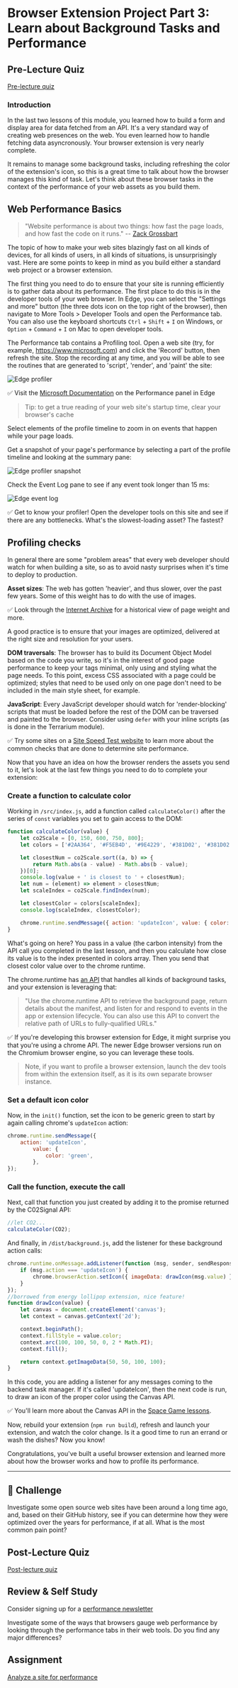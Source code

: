 # Browser Extension Project Part 3: Learn about Background Tasks and Performance

## Pre-Lecture Quiz

[Pre-lecture quiz](https://nice-beach-0fe9e9d0f.azurestaticapps.net/quiz/27)

### Introduction

In the last two lessons of this module, you learned how to build a form and display area for data fetched from an API. It's a very standard way of creating web presences on the web. You even learned how to handle fetching data asyncronously. Your browser extension is very nearly complete. 

It remains to manage some background tasks, including refreshing the color of the extension's icon, so this is a great time to talk about how the browser manages this kind of task. Let's think about these browser tasks in the context of the performance of your web assets as you build them.

## Web Performance Basics

> "Website performance is about two things: how fast the page loads, and how fast the code on it runs." -- [Zack Grossbart](https://www.smashingmagazine.com/2012/06/javascript-profiling-chrome-developer-tools/)

The topic of how to make your web sites blazingly fast on all kinds of devices, for all kinds of users, in all kinds of situations, is unsurprisingly vast. Here are some points to keep in mind as you build either a standard web project or a browser extension.

The first thing you need to do to ensure that your site is running efficiently is to gather data about its performance. The first place to do this is in the developer tools of your web browser. In Edge, you can select the "Settings and more" button (the three dots icon on the top right of the browser), then navigate to More Tools > Developer Tools and open the Performance tab. You can also use the keyboard shortcuts `Ctrl` + `Shift` + `I` on Windows, or `Option` + `Command` + `I` on Mac to open developer tools.

The Performance tab contains a Profiling tool. Open a web site (try, for example, https://www.microsoft.com) and click the 'Record' button, then refresh the site. Stop the recording at any time, and you will be able to see the routines that are generated to 'script', 'render', and 'paint' the site:

![Edge profiler](./images/profiler.png)

✅ Visit the [Microsoft Documentation](https://docs.microsoft.com/microsoft-edge/devtools-guide/performance?WT.mc_id=academic-13441-cxa) on the Performance panel in Edge

> Tip: to get a true reading of your web site's startup time, clear your browser's cache

Select elements of the profile timeline to zoom in on events that happen while your page loads.

Get a snapshot of your page's performance by selecting a part of the profile timeline and looking at the summary pane:

![Edge profiler snapshot](./images/snapshot.png)

Check the Event Log pane to see if any event took longer than 15 ms:

![Edge event log](./images/log.png)

✅ Get to know your profiler! Open the developer tools on this site and see if there are any bottlenecks. What's the slowest-loading asset? The fastest?

## Profiling checks

In general there are some "problem areas" that every web developer should watch for when building a site, so as to avoid nasty surprises when it's time to deploy to production.

**Asset sizes**: The web has gotten 'heavier', and thus slower, over the past few years. Some of this weight has to do with the use of images.

✅ Look through the [Internet Archive](https://httparchive.org/reports/page-weight) for a historical view of page weight and more.

A good practice is to ensure that your images are optimized, delivered at the right size and resolution for your users.

**DOM traversals**: The browser has to build its Document Object Model based on the code you write, so it's in the interest of good page performance to keep your tags minimal, only using and styling what the page needs. To this point, excess CSS associated with a page could be optimized; styles that need to be used only on one page don't need to be included in the main style sheet, for example.

**JavaScript**: Every JavaScript developer should watch for 'render-blocking' scripts that must be loaded before the rest of the DOM can be traversed and painted to the browser. Consider using `defer` with your inline scripts (as is done in the Terrarium module).

✅ Try some sites on a [Site Speed Test website](https://www.webpagetest.org/) to learn more about the common checks that are done to determine site performance.

Now that you have an idea on how the browser renders the assets you send to it, let's look at the last few things you need to do to complete your extension:

### Create a function to calculate color

Working in `/src/index.js`, add a function called `calculateColor()` after the series of `const` variables you set to gain access to the DOM:

```JavaScript
function calculateColor(value) {
	let co2Scale = [0, 150, 600, 750, 800];
	let colors = ['#2AA364', '#F5EB4D', '#9E4229', '#381D02', '#381D02'];

	let closestNum = co2Scale.sort((a, b) => {
		return Math.abs(a - value) - Math.abs(b - value);
	})[0];
	console.log(value + ' is closest to ' + closestNum);
	let num = (element) => element > closestNum;
	let scaleIndex = co2Scale.findIndex(num);

	let closestColor = colors[scaleIndex];
	console.log(scaleIndex, closestColor);

	chrome.runtime.sendMessage({ action: 'updateIcon', value: { color: closestColor } });
}
```

What's going on here? You pass in a value (the carbon intensity) from the API call you completed in the last lesson, and then you calculate how close its value is to the index presented in colors array. Then you send that closest color value over to the chrome runtime.

The chrome.runtime has [an API](https://developer.chrome.com/extensions/runtime) that handles all kinds of background tasks, and your extension is leveraging that:

> "Use the chrome.runtime API to retrieve the background page, return details about the manifest, and listen for and respond to events in the app or extension lifecycle. You can also use this API to convert the relative path of URLs to fully-qualified URLs."

✅ If you're developing this browser extension for Edge, it might surprise you that you're using a chrome API. The newer Edge  browser versions run on the Chromium browser engine, so you can leverage these tools.

> Note, if you want to profile a browser extension, launch the dev tools from within the extension itself, as it is its own separate browser instance.

### Set a default icon color

Now, in the `init()` function, set the icon to be generic green to start by again calling chrome's `updateIcon` action:

```JavaScript
chrome.runtime.sendMessage({
	action: 'updateIcon',
		value: {
			color: 'green',
		},
});
```
### Call the function, execute the call

Next, call that function you just created by adding it to the promise returned by the C02Signal API:

```JavaScript
//let CO2...
calculateColor(CO2);
```

And finally, in `/dist/background.js`, add the listener for these background action calls:

```JavaScript
chrome.runtime.onMessage.addListener(function (msg, sender, sendResponse) {
	if (msg.action === 'updateIcon') {
		chrome.browserAction.setIcon({ imageData: drawIcon(msg.value) });
	}
});
//borrowed from energy lollipop extension, nice feature!
function drawIcon(value) {
	let canvas = document.createElement('canvas');
	let context = canvas.getContext('2d');

	context.beginPath();
	context.fillStyle = value.color;
	context.arc(100, 100, 50, 0, 2 * Math.PI);
	context.fill();

	return context.getImageData(50, 50, 100, 100);
}
```
In this code, you are adding a listener for any messages coming to the backend task manager. If it's called 'updateIcon', then the next code is run, to draw an icon of the proper color using the Canvas API.

✅ You'll learn more about the Canvas API in the [Space Game lessons](../6-space-game/2-drawing-to-canvas/README.md/drawing-to-canvas/README.md).

Now, rebuild your extension (`npm run build`), refresh and launch your extension, and watch the color change. Is it a good time to run an errand or wash the dishes? Now you know!

Congratulations, you've built a useful browser extension and learned more about how the browser works and how to profile its performance.

---

## 🚀 Challenge

Investigate some open source web sites have been around a long time ago, and, based on their GitHub history, see  if you can determine how they were optimized over the years for performance, if at all. What is the most common pain point?

## Post-Lecture Quiz

[Post-lecture quiz](https://nice-beach-0fe9e9d0f.azurestaticapps.net/quiz/28)

## Review & Self Study

Consider signing up for a [performance newsletter](https://perf.email/)

Investigate some of the ways that browsers gauge web performance by looking through the performance tabs in their web tools. Do you find any major differences?

## Assignment

[Analyze a site for performance](assignment.md)

